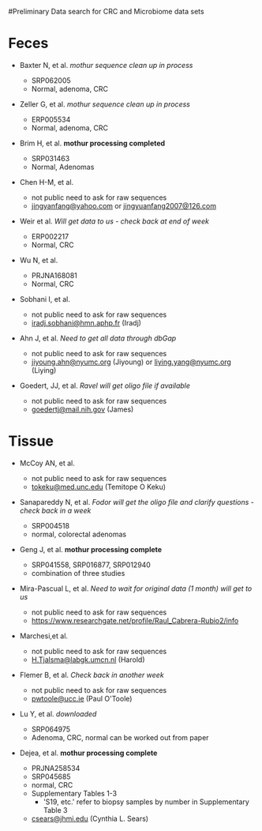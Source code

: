 #Preliminary Data search for CRC and Microbiome data sets


# Feces

* Baxter N, et al. *mothur sequence clean up in process*
	* SRP062005
	* Normal, adenoma, CRC
  
* Zeller G, et al. *mothur sequence clean up in process* 
	* ERP005534
	* Normal, adenoma, CRC
  
* Brim H, et al. **mothur processing completed**
	* SRP031463
	* Normal, Adenomas
  
* Chen H-M, et al.
	* not public need to ask for raw sequences
	* jingyanfang@yahoo.com or jingyuanfang2007@126.com
  
* Weir et al. *Will get data to us - check back at end of week*
	* ERP002217
	* Normal, CRC
  
* Wu N, et al. 
	* PRJNA168081
	* Normal, CRC
  
* Sobhani I, et al.
	* not public need to ask for raw sequences
	* iradj.sobhani@hmn.aphp.fr (Iradj)
  
* Ahn J, et al. *Need to get all data through dbGap*
	* not public need to ask for raw sequences
	* jiyoung.ahn@nyumc.org (Jiyoung) or liying.yang@nyumc.org (Liying)
  
*  Goedert, JJ, et al. *Ravel will get oligo file if available*
	*  not public need to ask for raw sequences
	*  goedertj@mail.nih.gov (James)


# Tissue

* McCoy AN, et al.
	* not public need to ask for raw sequences
	* tokeku@med.unc.edu (Temitope O Keku)  

*  Sanapareddy N, et al. *Fodor will get the oligo file and clarify questions - check back in a week*
	*  SRP004518
	*  normal, colorectal adenomas  
  
* Geng J, et al. **mothur processing complete**
	* SRP041558, SRP016877, SRP012940
	* combination of three studies
  
* Mira-Pascual L, et al. *Need to wait for original data (1 month) will get to us*
	* not public need to ask for raw sequences
	* https://www.researchgate.net/profile/Raul_Cabrera-Rubio2/info   
  
* Marchesi,et al.
	* not public need to ask for raw sequences
	* H.Tjalsma@labgk.umcn.nl (Harold)  
  
* Flemer B, et al. *Check back in another week*
	* not public need to ask for raw sequences
	* pwtoole@ucc.ie (Paul O'Toole)  
  
* Lu Y, et al.  *downloaded*
	* SRP064975
	* Adenoma, CRC, normal can be worked out from paper  
  
* Dejea, et al.  **mothur processing complete**
	* PRJNA258534
	* SRP045685 
	* normal, CRC
	* Supplementary Tables 1-3 
		* 'S19, etc.' refer to biopsy samples by number in Supplementary Table 3 	 
	* csears@jhmi.edu (Cynthia L. Sears)
